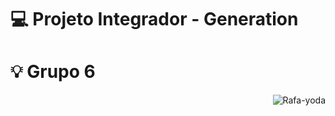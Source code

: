 # 💻 Projeto Integrador - Generation
# 💡  Grupo 6


<img align="right" alt="Rafa-yoda" src="https://tecmec.org.br/wp-content/uploads/2019/09/banner-tecmec.png">
